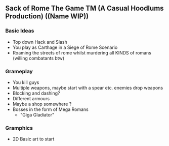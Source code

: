 ## Sack of Rome The Game TM (A Casual Hoodlums Production) ((Name WIP))

### Basic Ideas

- Top down Hack and Slash
- You play as Carthage in a Siege of Rome Scenario
- Roaming the streets of rome whilst murdering all KINDS of romans (willing combatants btw) 

### Grameplay

- You kill guys
- Multiple weapons, maybe start with a spear etc. enemies drop weapons
- Blocking and dashing?
- Different armours
- Maybe a shop somewhere  ? 
- Bosses in the form of Mega Romans
  - "Giga Gladiator"

### Gramphics

- 2D Basic art to start